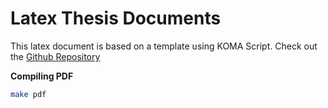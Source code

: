 # Latex Thesis Documents
This latex document is based on a template using KOMA Script.
Check out the [Github Repository](https://github.com/novoid/LaTeX-KOMA-template)

**Compiling PDF**
```bash
make pdf
```
